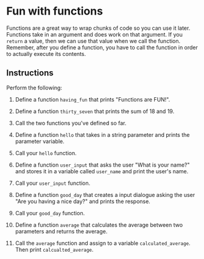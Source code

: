 # Fun with functions

Functions are a great way to wrap chunks of code so you can use it later. Functions take in an argument and does work on that argument. If you `return` a value, then we can use that value when we call the function. Remember, after you define a function, you have to call the function in order to actually execute its contents.

## Instructions

Perform the following:

1. Define a function `having_fun` that prints "Functions are FUN!".

2. Define a function `thirty_seven` that prints the sum of 18 and 19.

3. Call the two functions you've defined so far.

4. Define a function `hello` that takes in a string parameter and prints the parameter variable.

5. Call your `hello` function.

6. Define a function `user_input` that asks the user "What is your name?" and stores it in a variable called `user_name` and print the user's name.

7. Call your `user_input` function.

8. Define a function `good_day` that creates a input dialogue asking the user "Are you having a nice day?" and prints the response.

9. Call your `good_day` function.

10. Define a function `average` that calculates the average between two parameters and returns the average.

11. Call the `average` function and assign to a variable `calculated_average`. Then print `calcualted_average`.
